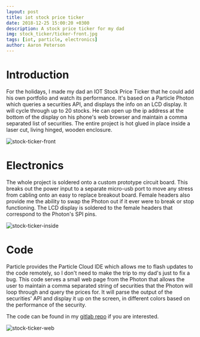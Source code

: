 ```yaml
---
layout: post
title: iot stock price ticker
date: 2018-12-25 15:00:20 +0300
description: A stock price ticker for my dad
img: stock_ticker/ticker-front.jpg
tags: [iot, particle, electronics]
author: Aaron Peterson
---
```

# Introduction
For the holidays, I made my dad an IOT Stock Price Ticker that he could add his own portfolio and watch its performance. It's based on a Particle Photon which queries a securities API, and displays the info on an LCD display. It will cycle through up to 20 stocks. He can open up the ip address at the bottom of the display on his phone's web browser and maintain a comma separated list of securities. The entire project is hot glued in place inside a laser cut, living hinged, wooden enclosure.

![stock-ticker-front]({{site.baseurl}}/assets/img/stock_ticker/ticker-front.jpg)

# Electronics
The whole project is soldered onto a custom prototype circuit board. This breaks out the power input to a separate micro-usb port to move any stress from cabling onto an easy to replace breakout board. Female headers also provide me the ability to swap the Photon out if it ever were to break or stop functioning. The LCD display is soldered to the female headers that correspond to the Photon's SPI pins.

![stock-ticker-inside]({{site.baseurl}}/assets/img/stock_ticker/ticker-inside.jpg)

# Code
Particle provides the Particle Cloud IDE which allows me to flash updates to the code remotely, so I don't need to make the trip to my dad's just to fix a bug. This code serves a small web page from the Photon that allows the user to maintain a comma separated string of securities that the Photon will loop through and query the prices for. It will parse the output of the securities' API and display it up on the screen, in different colors based on the performance of the security.

The code can be found in my [gitlab repo](https://gitlab.com/armoredblood/photon-stock-ticker) if you are interested.

![stock-ticker-web]({{site.baseurl}}/assets/img/stock_ticker/ticker-web-page.png)


